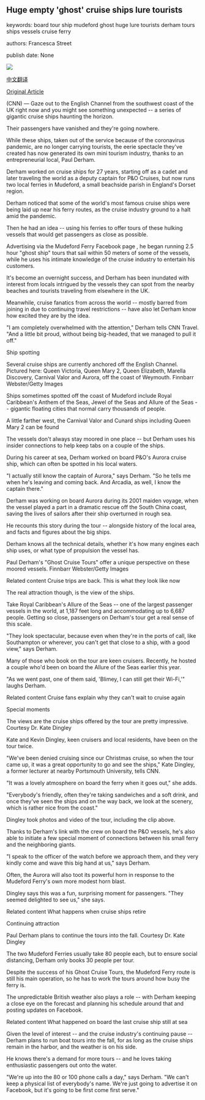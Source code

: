 ## Huge empty 'ghost' cruise ships lure tourists

keywords: board tour ship mudeford ghost huge lure tourists derham tours ships vessels cruise ferry

authors: Francesca Street

publish date: None

![](https://cdn.cnn.com/cnnnext/dam/assets/200830220735-ghost-cruise-tz-1-super-tease.jpg)

[中文翻译](Huge%20empty%20%27ghost%27%20cruise%20ships%20lure%20tourists_zh.md)

[Original Article](https://edition.cnn.com/travel/article/ghost-cruise-boat-tour-uk/index.html)

(CNN) — Gaze out to the English Channel from the southwest coast of the UK right now and you might see something unexpected -- a series of gigantic cruise ships haunting the horizon.

Their passengers have vanished and they're going nowhere.

While these ships, taken out of the service because of the coronavirus pandemic, are no longer carrying tourists, the eerie spectacle they've created has now generated its own mini tourism industry, thanks to an entrepreneurial local, Paul Derham.

Derham worked on cruise ships for 27 years, starting off as a cadet and later traveling the world as a deputy captain for P&O Cruises, but now runs two local ferries in Mudeford, a small beachside parish in England's Dorset region.

Derham noticed that some of the world's most famous cruise ships were being laid up near his ferry routes, as the cruise industry ground to a halt amid the pandemic.

Then he had an idea -- using his ferries to offer tours of these hulking vessels that would get passengers as close as possible.

Advertising via the Mudeford Ferry Facebook page , he began running 2.5 hour "ghost ship" tours that sail within 50 meters of some of the vessels, while he uses his intimate knowledge of the cruise industry to entertain his customers.

It's become an overnight success, and Derham has been inundated with interest from locals intrigued by the vessels they can spot from the nearby beaches and tourists traveling from elsewhere in the UK.

Meanwhile, cruise fanatics from across the world -- mostly barred from joining in due to continuing travel restrictions -- have also let Derham know how excited they are by the idea.

"I am completely overwhelmed with the attention," Derham tells CNN Travel. "And a little bit proud, without being big-headed, that we managed to pull it off."

Ship spotting

Several cruise ships are currently anchored off the English Channel. Pictured here: Queen Victoria, Queen Mary 2, Queen Elizabeth, Marella Discovery, Carnival Valor and Aurora, off the coast of Weymouth. Finnbarr Webster/Getty Images

Ships sometimes spotted off the coast of Mudeford include Royal Caribbean's Anthem of the Seas, Jewel of the Seas and Allure of the Seas -- gigantic floating cities that normal carry thousands of people.

A little farther west, the Carnival Valor and Cunard ships including Queen Mary 2 can be found

The vessels don't always stay moored in one place -- but Derham uses his insider connections to help keep tabs on a couple of the ships.

During his career at sea, Derham worked on board P&O's Aurora cruise ship, which can often be spotted in his local waters.

"I actually still know the captain of Aurora," says Derham. "So he tells me when he's leaving and coming back. And Arcadia, as well, I know the captain there."

Derham was working on board Aurora during its 2001 maiden voyage, when the vessel played a part in a dramatic rescue off the South China coast, saving the lives of sailors after their ship overturned in rough sea.

He recounts this story during the tour -- alongside history of the local area, and facts and figures about the big ships.

Derham knows all the technical details, whether it's how many engines each ship uses, or what type of propulsion the vessel has.

Paul Derham's "Ghost Cruise Tours" offer a unique perspective on these moored vessels. Finnbarr Webster/Getty Images

Related content Cruise trips are back. This is what they look like now

The real attraction though, is the view of the ships.

Take Royal Caribbean's Allure of the Seas -- one of the largest passenger vessels in the world, at 1,187 feet long and accommodating up to 6,687 people. Getting so close, passengers on Derham's tour get a real sense of this scale.

"They look spectacular, because even when they're in the ports of call, like Southampton or wherever, you can't get that close to a ship, with a good view," says Derham.

Many of those who book on the tour are keen cruisers. Recently, he hosted a couple who'd been on board the Allure of the Seas earlier this year.

"As we went past, one of them said, 'Blimey, I can still get their Wi-Fi,'" laughs Derham.

Related content Cruise fans explain why they can't wait to cruise again

Special moments

The views are the cruise ships offered by the tour are pretty impressive. Courtesy Dr. Kate Dingley

Kate and Kevin Dingley, keen cruisers and local residents, have been on the tour twice.

"We've been denied cruising since our Christmas cruise, so when the tour came up, it was a great opportunity to go and see the ships," Kate Dingley, a former lecturer at nearby Portsmouth University, tells CNN.

"It was a lovely atmosphere on board the ferry when it goes out," she adds.

"Everybody's friendly, often they're taking sandwiches and a soft drink, and once they've seen the ships and on the way back, we look at the scenery, which is rather nice from the coast."

Dingley took photos and video of the tour, including the clip above.

Thanks to Derham's link with the crew on board the P&O vessels, he's also able to initiate a few special moment of connections between his small ferry and the neighboring giants.

"I speak to the officer of the watch before we approach them, and they very kindly come and wave this big hand at us," says Derham.

Often, the Aurora will also toot its powerful horn in response to the Mudeford Ferry's own more modest horn blast.

Dingley says this was a fun, surprising moment for passengers. "They seemed delighted to see us," she says.

Related content What happens when cruise ships retire

Continuing attraction

Paul Derham plans to continue the tours into the fall. Courtesy Dr. Kate Dingley

The two Mudeford Ferries usually take 80 people each, but to ensure social distancing, Derham only books 30 people per tour.

Despite the success of his Ghost Cruise Tours, the Mudeford Ferry route is still his main operation, so he has to work the tours around how busy the ferry is.

The unpredictable British weather also plays a role -- with Derham keeping a close eye on the forecast and planning his schedule around that and posting updates on Facebook.

Related content What happened on board the last cruise ship still at sea

Given the level of interest -- and the cruise industry's continuing pause -- Derham plans to run boat tours into the fall, for as long as the cruise ships remain in the harbor, and the weather is on his side.

He knows there's a demand for more tours -- and he loves taking enthusiastic passengers out onto the water.

"We're up into the 80 or 100 phone calls a day," says Derham. "We can't keep a physical list of everybody's name. We're just going to advertise it on Facebook, but it's going to be first come first serve."